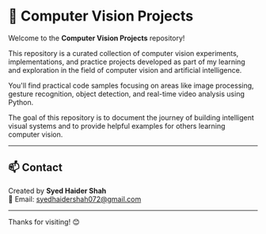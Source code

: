 # 🧠 Computer Vision Projects

Welcome to the **Computer Vision Projects** repository!

This repository is a curated collection of computer vision experiments, implementations, and practice projects developed as part of my learning and exploration in the field of computer vision and artificial intelligence.

You'll find practical code samples focusing on areas like image processing, gesture recognition, object detection, and real-time video analysis using Python.

The goal of this repository is to document the journey of building intelligent visual systems and to provide helpful examples for others learning computer vision.

---

## 📫 Contact

Created by **Syed Haider Shah**  
📧 Email: syedhaidershah072@gmail.com

---

Thanks for visiting! 😊
